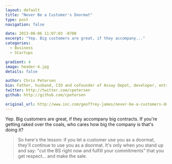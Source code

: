 ```yaml
---
layout: default
title: "Never Be a Customer's Doormat"
type: post
navigation: false

date: 2013-08-06 11:07:03 -0700
excerpt: "Yep. Big customers are great, if they accompany..."
categories:
  - Business
  - Startups

gradient: 4
image: header-4.jpg
details: false

author: Chris Petersen
bio: Father, husband, CIO and cofounder of Assay Depot, developer, entrepreneur and technologist.
twitter: http://twitter.com/cpetersen
github: http://github.com/cpetersen

original_url: http://www.inc.com/geoffrey-james/never-be-a-customers-doormat.html?cid=sf01001
---
```



Yep. Big customers are great, if they accompany big contracts. If you're getting raked over the coals, who cares how big the company is that's doing it?

 > 
 > 
 >  So here's the lesson: if you let a customer use you as a doormat, they'll continue to use you as a doormat.  It's only when you stand up and say: "cut the BS right now and fulfill your commitments" that you get respect... and make the sale. 
 > 
 > 
